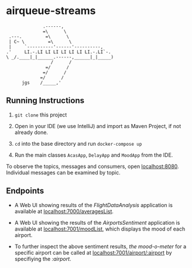 # airqueue-streams
```
              .------,
              =\      \
 .---.         =\      \
 | C~ \         =\      \
 |     `----------'------'----------,
.'     LI.-.LI LI LI LI LI LI LI.-.LI`-.
\ _/.____|_|______.------,______|_|_____)
                 /      /
               =/      /
              =/      /
             =/      /
      jgs    /_____,'
```

## Running Instructions

1. `git clone` this project

2. Open in your IDE (we use IntelliJ) and import as Maven Project, if not already done.

3. `cd` into the base directory and run `docker-compose up`

4. Run the main classes `AcasApp`, `DelayApp` and `MoodApp` from the IDE.

To observe the topics, messages and consumers, open [localhost:8080](http://localhost:8080). Individual messages can be examined by topic.


## Endpoints

- A Web UI showing results of the *FlightDataAnalysis* application is available at [localhost:7000/averagesList](http://localhost:7000/averagesList).

- A Web UI showing the results of the *AirportsSentiment* application is available at [localhost:7001/moodList](http://localhost:7001/moodList), which displays the mood of each airport.

-  To further inspect the above sentiment results, _the mood-o-meter_ for a specific airport can be called at [localhost:7001/airport/:airport](http://localhost:7001/airport/:airport) by specifiying the _:airport_. 

